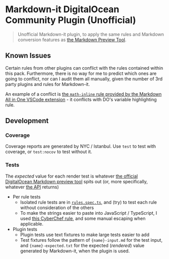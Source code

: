 # Markdown-it DigitalOcean Community Plugin (Unofficial)
> Unofficial Markdown-it plugin, to apply the same rules and Markdown conversion features as [the Markdown Preview Tool](https://www.digitalocean.com/community/markdown).

## Known Issues
Certain rules from other plugins can conflict with the rules contained within this pack. Furthermore, there is no way for me to predict which ones are going to conflict, nor can I audit them all manually, given the number of 3rd party plugins and rules for Markdown-it.

An example of a conflict is [the `math-inline` rule provided by the Markdown All in One VSCode extension](https://github.com/yzhang-gh/vscode-markdown/blob/f560819acc2175691dd5d5d809e3329c50d18039/syntaxes/math_inline.markdown.tmLanguage.json) - it conflicts with DO's variable highlighting rule.

## Development
### Coverage
Coverage reports are generated by NYC / Istanbul. Use `test` to test with coverage, or `test:nocov` to test without it.
### Tests
The *expected* value for each render test is whatever [the official DigitalOcean Markdown preview tool](https://www.digitalocean.com/community/markdown) spits out (or, more specifically, whatever [the API](https://www.digitalocean.com/community/markdown/preview) returns)

- Per rule tests
	- Isolated rule tests are in [`rules.spec.ts`](__tests__/rules.spec.ts), and (try) to test each rule without consideration of the others
	- To make the strings easier to paste into JavaScript / TypeScript, I used [this CyberChef rule](https://gchq.github.io/CyberChef/#recipe=Find_/_Replace(%7B'option':'Regex','string':'%5C%5Cn'%7D,'%5C%5C%5C%5Cn',true,false,true,false)Find_/_Replace(%7B'option':'Regex','string':'%5C''%7D,'%22',true,false,true,false)Find_/_Replace(%7B'option':'Regex','string':'%5E%7C$'%7D,'%5C'',true,false,true,false)), and some manual escaping when applicable.
- Plugin tests
	- Plugin tests use text fixtures to make large tests easier to add
	- Test fixtures follow the pattern of `{name}-input.md` for the test input, and `{name}-expected.txt` for the expected (*rendered*) value generated by Markdown-it, when the plugin is used.